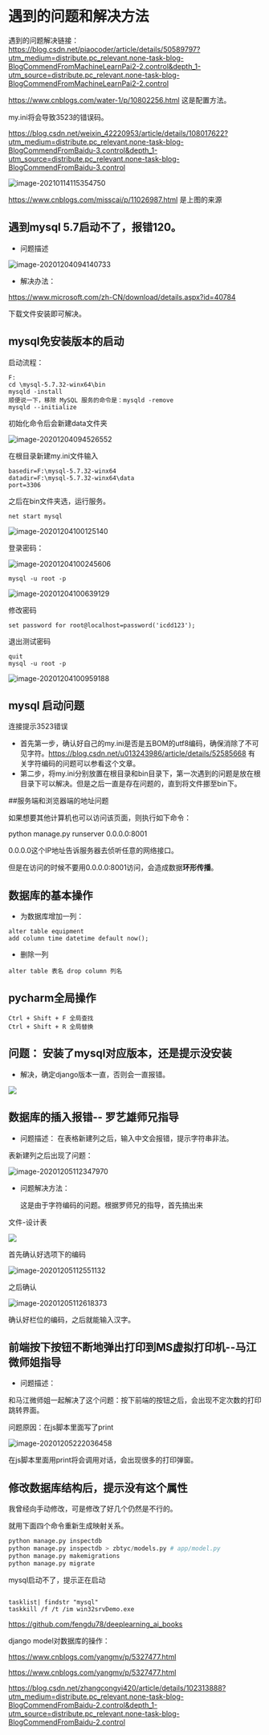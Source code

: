 # 遇到的问题和解决方法

遇到的问题解决链接：https://blog.csdn.net/piaocoder/article/details/50589797?utm_medium=distribute.pc_relevant.none-task-blog-BlogCommendFromMachineLearnPai2-2.control&depth_1-utm_source=distribute.pc_relevant.none-task-blog-BlogCommendFromMachineLearnPai2-2.control

https://www.cnblogs.com/water-1/p/10802256.html 这是配置方法。

my.ini将会导致3523的错误码。

https://blog.csdn.net/weixin_42220953/article/details/108017622?utm_medium=distribute.pc_relevant.none-task-blog-BlogCommendFromBaidu-3.control&depth_1-utm_source=distribute.pc_relevant.none-task-blog-BlogCommendFromBaidu-3.control

![image-20210114115354750](https://raw.githubusercontent.com/hodge-ge/imgbed/main/20210114115357.png)

https://www.cnblogs.com/misscai/p/11026987.html 是上图的来源

## 遇到mysql 5.7启动不了，报错120。

- 问题描述

![image-20201204094140733](https://raw.githubusercontent.com/hodge-ge/imgbed/main/20201204094140.png)

- 解决办法：

https://www.microsoft.com/zh-CN/download/details.aspx?id=40784

下载文件安装即可解决。

## mysql免安装版本的启动

启动流程：

```
F:
cd \mysql-5.7.32-winx64\bin
mysqld -install
顺便说一下，移除 MySQL 服务的命令是：mysqld -remove
mysqld --initialize

```

初始化命令后会新建data文件夹

![image-20201204094526552](https://raw.githubusercontent.com/hodge-ge/imgbed/main/20201204094526.png)

在根目录新建my.ini文件输入

```
basedir=F:\mysql-5.7.32-winx64
datadir=F:\mysql-5.7.32-winx64\data
port=3306
```

之后在bin文件夹选，运行服务。

```
net start mysql
```

![image-20201204100125140](https://raw.githubusercontent.com/hodge-ge/imgbed/main/20201204100125.png)

登录密码：

![image-20201204100245606](https://raw.githubusercontent.com/hodge-ge/imgbed/main/20201204100245.png)

```
mysql -u root -p 
```

![image-20201204100639129](https://raw.githubusercontent.com/hodge-ge/imgbed/main/20201204100639.png)

修改密码

```
set password for root@localhost=password('icdd123');
```

退出测试密码

```
quit
mysql -u root -p
```

![image-20201204100959188](https://raw.githubusercontent.com/hodge-ge/imgbed/main/20201204100959.png)

## mysql 启动问题

连接提示3523错误

- 首先第一步，确认好自己的my.ini是否是五BOM的utf8编码，确保消除了不可见字符。https://blog.csdn.net/u013243986/article/details/52585668  有关字符编码的问题可以参看这个文章。
- 第二步，将my.ini分别放置在根目录和bin目录下，第一次遇到的问题是放在根目录下可以解决。但是之后一直是存在问题的，直到将文件挪至bin下。

##服务端和浏览器端的地址问题

如果想要其他计算机也可以访问该页面，则执行如下命令：

python manage.py runserver 0.0.0.0:8001

0.0.0.0这个IP地址告诉服务器去侦听任意的网络接口。

但是在访问的时候不要用0.0.0.0:8001访问，会造成数据**环形传播**。

## 数据库的基本操作

- 为数据库增加一列：

```
alter table equipment
add column time datetime default now();     
```

- 删除一列

```
alter table 表名 drop column 列名
```

## pycharm全局操作

```
Ctrl + Shift + F 全局查找
Ctrl + Shift + R 全局替换
```

## 问题： 安装了mysql对应版本，还是提示没安装

- 解决，确定django版本一直，否则会一直报错。

![](https://raw.githubusercontent.com/hodge-ge/imgbed/main/20201205111936.png)

## 数据库的插入报错-- 罗艺雄师兄指导

- 问题描述： 在表格新建列之后，输入中文会报错，提示字符串非法。

表新建列之后出现了问题：

![image-20201205112347970](https://raw.githubusercontent.com/hodge-ge/imgbed/main/20201205112348.png)

- 问题解决方法：

  这是由于字符编码的问题。根据罗师兄的指导，首先搞出来

文件-设计表

![](https://raw.githubusercontent.com/hodge-ge/imgbed/main/20201205112449.png)

首先确认好选项下的编码

![image-20201205112551132](https://raw.githubusercontent.com/hodge-ge/imgbed/main/20201205112551.png)

之后确认

![image-20201205112618373](https://raw.githubusercontent.com/hodge-ge/imgbed/main/20201205112618.png)

确认好栏位的编码，之后就能输入汉字。

## 前端按下按钮不断地弹出打印到MS虚拟打印机--马江微师姐指导

- 问题描述：

和马江微师姐一起解决了这个问题：按下前端的按钮之后，会出现不定次数的打印跳转界面。

问题原因：在js脚本里面写了print

![image-20201205222036458](https://raw.githubusercontent.com/hodge-ge/imgbed/main/20201205222036.png)

在js脚本里面用print将会调用对话，会出现很多的打印弹窗。

## 修改数据库结构后，提示没有这个属性

我曾经向手动修改，可是修改了好几个仍然是不行的。

就用下面四个命令重新生成映射关系。

```python
python manage.py inspectdb
python manage.py inspectdb > zbtyc/models.py # app/model.py
python manage.py makemigrations
python manage.py migrate
```

mysql启动不了，提示正在启动

```

tasklist| findstr "mysql"
taskkill /f /t /im win32srvDemo.exe
```

https://github.com/fengdu78/deeplearning_ai_books





django model对数据库的操作：

https://www.cnblogs.com/yangmv/p/5327477.html

https://www.cnblogs.com/yangmv/p/5327477.html

https://blog.csdn.net/zhangcongyi420/article/details/102313888?utm_medium=distribute.pc_relevant.none-task-blog-BlogCommendFromBaidu-2.control&depth_1-utm_source=distribute.pc_relevant.none-task-blog-BlogCommendFromBaidu-2.control